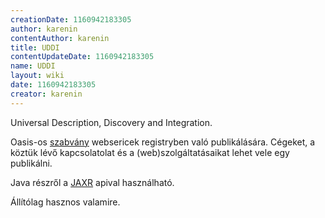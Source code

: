 ```yaml
---
creationDate: 1160942183305 
author: karenin 
contentAuthor: karenin 
title: UDDI 
contentUpdateDate: 1160942183305 
name: UDDI 
layout: wiki 
date: 1160942183305 
creator: karenin 
---
```

Universal Description, Discovery and Integration.

 Oasis-os [szabvány](http://www.oasis-open.org/specs/index.php#uddiv2) websericek registryben való publikálására. Cégeket, a köztük lévő kapcsolatolat és a (web)szolgáltatásaikat lehet vele egy publikálni.

Java részről a [JAXR](JAXR.html) apival használható.

Állítólag hasznos valamire.
